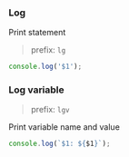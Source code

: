 ### Log

Print statement

> prefix: `lg`

```js
console.log('$1');
```

### Log variable

> prefix: `lgv`

Print variable name and value

```js
console.log(`$1: ${$1}`);
```
